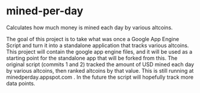 mined-per-day
=============

Calculates how much money is mined each day by various altcoins.

The goal of this project is to take what was once a Google App Engine Script and turn it into a standalone application that tracks various altcoins. This project will contain the google app engine files, and it will be used as a starting point for the standalone app that will be forked from this. The original script (commits 1 and 2) tracked the amount of USD mined each day by various altcoins, then ranked altcoins by that value. This is still running at minedperday.appspot.com . In the future the script will hopefully track more data points.
